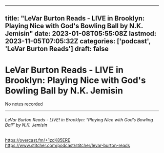 
---
title: "LeVar Burton Reads - LIVE in Brooklyn: Playing Nice with God's Bowling Ball by N.K. Jemisin"
date: 2023-01-08T05:55:08Z
lastmod: 2023-11-05T07:05:32Z
categories: ['podcast', 'LeVar Burton Reads']
draft: false
---


# LeVar Burton Reads - LIVE in Brooklyn: Playing Nice with God's Bowling Ball by N.K. Jemisin

No notes recorded

- - -
###### LeVar Burton Reads - LIVE! in Brooklyn: “Playing Nice with God’s Bowling Ball” by N.K. Jemisin

https://overcast.fm/+1zcK85ERE  
https://www.stitcher.com/podcast/stitcher/levar-burton-reads

<!-- #public #podcast #LeVar Burton Reads# -->

<!-- {BearID:9263A46C-71BB-491A-A71B-0025A8B92F0C-28016-00002D980921994C} -->
